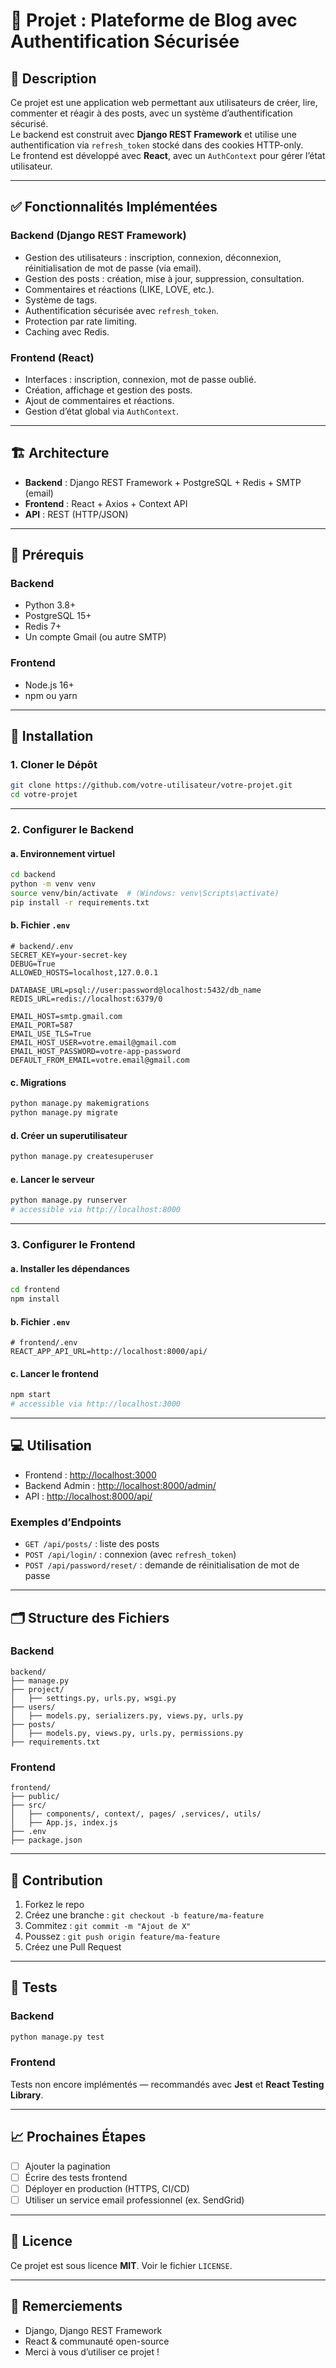 # 📝 Projet : Plateforme de Blog avec Authentification Sécurisée

## 📌 Description

Ce projet est une application web permettant aux utilisateurs de créer, lire, commenter et réagir à des posts, avec un système d’authentification sécurisé.  
Le backend est construit avec **Django REST Framework** et utilise une authentification via `refresh_token` stocké dans des cookies HTTP-only.  
Le frontend est développé avec **React**, avec un `AuthContext` pour gérer l’état utilisateur.

---

## ✅ Fonctionnalités Implémentées

### Backend (Django REST Framework)
- Gestion des utilisateurs : inscription, connexion, déconnexion, réinitialisation de mot de passe (via email).
- Gestion des posts : création, mise à jour, suppression, consultation.
- Commentaires et réactions (LIKE, LOVE, etc.).
- Système de tags.
- Authentification sécurisée avec `refresh_token`.
- Protection par rate limiting.
- Caching avec Redis.

### Frontend (React)
- Interfaces : inscription, connexion, mot de passe oublié.
- Création, affichage et gestion des posts.
- Ajout de commentaires et réactions.
- Gestion d’état global via `AuthContext`.

---

## 🏗️ Architecture

- **Backend** : Django REST Framework + PostgreSQL + Redis + SMTP (email)
- **Frontend** : React + Axios + Context API
- **API** : REST (HTTP/JSON)

---

## 🔧 Prérequis

### Backend
- Python 3.8+
- PostgreSQL 15+
- Redis 7+
- Un compte Gmail (ou autre SMTP)

### Frontend
- Node.js 16+
- npm ou yarn

---

## 🚀 Installation

### 1. Cloner le Dépôt

```bash
git clone https://github.com/votre-utilisateur/votre-projet.git
cd votre-projet
````

---

### 2. Configurer le Backend

#### a. Environnement virtuel

```bash
cd backend
python -m venv venv
source venv/bin/activate  # (Windows: venv\Scripts\activate)
pip install -r requirements.txt
```

#### b. Fichier `.env`

```env
# backend/.env
SECRET_KEY=your-secret-key
DEBUG=True
ALLOWED_HOSTS=localhost,127.0.0.1

DATABASE_URL=psql://user:password@localhost:5432/db_name
REDIS_URL=redis://localhost:6379/0

EMAIL_HOST=smtp.gmail.com
EMAIL_PORT=587
EMAIL_USE_TLS=True
EMAIL_HOST_USER=votre.email@gmail.com
EMAIL_HOST_PASSWORD=votre-app-password
DEFAULT_FROM_EMAIL=votre.email@gmail.com
```

#### c. Migrations

```bash
python manage.py makemigrations
python manage.py migrate
```

#### d. Créer un superutilisateur

```bash
python manage.py createsuperuser
```

#### e. Lancer le serveur

```bash
python manage.py runserver
# accessible via http://localhost:8000
```

---

### 3. Configurer le Frontend

#### a. Installer les dépendances

```bash
cd frontend
npm install
```

#### b. Fichier `.env`

```env
# frontend/.env
REACT_APP_API_URL=http://localhost:8000/api/
```

#### c. Lancer le frontend

```bash
npm start
# accessible via http://localhost:3000
```

---

## 💻 Utilisation

* Frontend : [http://localhost:3000](http://localhost:3000)
* Backend Admin : [http://localhost:8000/admin/](http://localhost:8000/admin/)
* API : [http://localhost:8000/api/](http://localhost:8000/api/)

### Exemples d’Endpoints

* `GET /api/posts/` : liste des posts
* `POST /api/login/` : connexion (avec `refresh_token`)
* `POST /api/password/reset/` : demande de réinitialisation de mot de passe

---

## 🗂️ Structure des Fichiers

### Backend

```
backend/
├── manage.py
├── project/
│   ├── settings.py, urls.py, wsgi.py
├── users/
│   ├── models.py, serializers.py, views.py, urls.py
├── posts/
│   ├── models.py, views.py, urls.py, permissions.py
├── requirements.txt
```

### Frontend

```
frontend/
├── public/
├── src/
│   ├── components/, context/, pages/ ,services/, utils/
│   ├── App.js, index.js
├── .env
├── package.json
```

---

## 🤝 Contribution

1. Forkez le repo
2. Créez une branche : `git checkout -b feature/ma-feature`
3. Commitez : `git commit -m "Ajout de X"`
4. Poussez : `git push origin feature/ma-feature`
5. Créez une Pull Request

---

## 🧪 Tests

### Backend

```bash
python manage.py test
```

### Frontend

Tests non encore implémentés — recommandés avec **Jest** et **React Testing Library**.

---

## 📈 Prochaines Étapes

* [ ] Ajouter la pagination
* [ ] Écrire des tests frontend
* [ ] Déployer en production (HTTPS, CI/CD)
* [ ] Utiliser un service email professionnel (ex. SendGrid)

---

## 📄 Licence

Ce projet est sous licence **MIT**. Voir le fichier `LICENSE`.

---

## 🙏 Remerciements

* Django, Django REST Framework
* React & communauté open-source
* Merci à vous d’utiliser ce projet !


